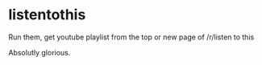 # listentothis

Run them, get youtube playlist from the top or new page of /r/listen to this

Absolutly glorious. 
